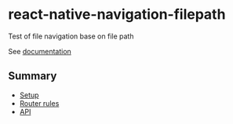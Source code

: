 # react-native-navigation-filepath
Test of file navigation base on file path

See [documentation](./doc/Setup.md)

## Summary
- [Setup](./doc/Setup.md)
- [Router rules](./doc/RoutePathRules.md)
- [API](./doc/API.md)
